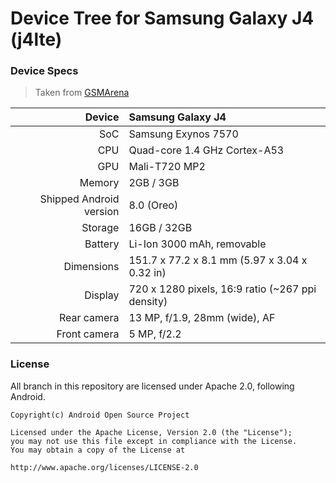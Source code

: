 # Device Tree for Samsung Galaxy J4 (j4lte)

### Device Specs

> Taken from [GSMArena](https://m.gsmarena.com/samsung_galaxy_j4-9204.php)

| Device                  | Samsung Galaxy J4                                  |
| -----------:            | :----------------------------------------------    |
| SoC                     | Samsung Exynos 7570                                |
| CPU                     |  Quad-core 1.4 GHz Cortex-A53                      |
| GPU                     | Mali-T720 MP2                                      |
| Memory                  | 2GB / 3GB                                          |
| Shipped Android version | 8.0 (Oreo)                                         |
| Storage                 | 16GB / 32GB                                        |
| Battery                 | Li-Ion 3000 mAh, removable                         |
| Dimensions              | 151.7 x 77.2 x 8.1 mm (5.97 x 3.04 x 0.32 in)      |
| Display                 | 720 x 1280 pixels, 16:9 ratio (~267 ppi density)   |
| Rear camera             | 13 MP, f/1.9, 28mm (wide), AF                      |
| Front camera            | 5 MP, f/2.2                                        |

### License

All branch in this repository are licensed under Apache 2.0, following Android.

```
Copyright(c) Android Open Source Project

Licensed under the Apache License, Version 2.0 (the "License");
you may not use this file except in compliance with the License.
You may obtain a copy of the License at

http://www.apache.org/licenses/LICENSE-2.0
```

